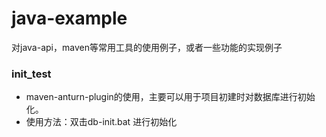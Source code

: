 # java-example
对java-api，maven等常用工具的使用例子，或者一些功能的实现例子

### init_test
- maven-anturn-plugin的使用，主要可以用于项目初建时对数据库进行初始化。
- 使用方法：双击db-init.bat 进行初始化

